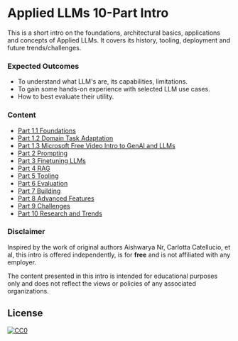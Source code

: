 # Applied LLMs 10-Part Intro

This is a short intro on the foundations, architectural basics, applications and concepts of Applied LLMs. It covers its history, tooling, deployment and future trends/challenges.

### Expected Outcomes

- To understand what LLM's are, its capabilities, limitations.
- To gain some hands-on experience with selected LLM use cases.
- How to best evaluate their utility.


### Content

- [Part 1.1 Foundations](https://github.com/ginobaltazar7/66daysofdata/blob/master/GenAI/free_courses/Applied_LLMs_Intro/week1_part1_foundations.md)
- [Part 1.2 Domain Task Adaptation](https://github.com/ginobaltazar7/66daysofdata/blob/master/GenAI/free_courses/Applied_LLMs_Intro/week1_part2_domain_task_adaptation.md)
- [Part 1.3 Microsoft Free Video Intro to GenAI and LLMs](https://learn.microsoft.com/en-us/shows/generative-ai-for-beginners/introduction-to-generative-ai-and-llms-generative-ai-for-beginners)
- [Part 2 Prompting](https://github.com/ginobaltazar7/66daysofdata/blob/master/GenAI/free_courses/Applied_LLMs_Intro/week2_prompting.md)
- [Part 3 Finetuning LLMs](https://github.com/ginobaltazar7/66daysofdata/blob/master/GenAI/free_courses/Applied_LLMs_Intro/week3_finetuning_llms.md)
- [Part 4 RAG](https://github.com/ginobaltazar7/66daysofdata/blob/master/GenAI/free_courses/Applied_LLMs_Intro/week4_RAG.md)
- [Part 5 Tooling](https://github.com/ginobaltazar7/66daysofdata/blob/master/GenAI/free_courses/Applied_LLMs_Intro/week5_tools_for_LLM_apps.md)
- [Part 6 Evaluation](https://github.com/ginobaltazar7/66daysofdata/blob/master/GenAI/free_courses/Applied_LLMs_Intro/week6_llm_evaluation.md)
- [Part 7 Building](https://github.com/ginobaltazar7/66daysofdata/blob/master/GenAI/free_courses/Applied_LLMs_Intro/week7_build_llm_app.md)
- [Part 8 Advanced Features](https://github.com/ginobaltazar7/66daysofdata/blob/master/GenAI/free_courses/Applied_LLMs_Intro/week8_advanced_features.md)
- [Part 9 Challenges](https://github.com/ginobaltazar7/66daysofdata/blob/master/GenAI/free_courses/Applied_LLMs_Intro/week9_challenges_with_llms.md)
- [Part 10 Research and Trends](https://github.com/ginobaltazar7/66daysofdata/blob/master/GenAI/free_courses/Applied_LLMs_Intro/week10_research_trends.md)

### Disclaimer

Inspired by the work of original authors Aishwarya Nr, Carlotta Catellucio, et al, this intro is offered independently, is for **free** and is not affiliated with any employer. 

The content presented in this intro is intended for educational purposes only and does not reflect the views or policies of any associated organizations.

## License

[![CC0](https://i.creativecommons.org/p/zero/1.0/88x31.png)](https://creativecommons.org/publicdomain/zero/1.0/)
